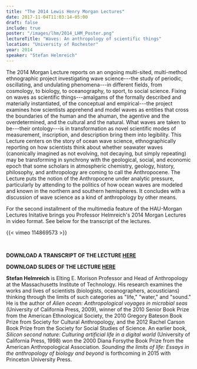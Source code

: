 ```yaml
---
title: "The 2014 Lewis Henry Morgan Lectures"
date: 2017-11-04T11:03:14-05:00
draft: false
include: true
poster: "/images/lhm/2014_LHM_Poster.png"
lectureTitle: "Waves: An anthropology of scientific things"
location: "University of Rochester"
year: 2014
speaker: "Stefan Helmreich"
---
```


The 2014 Morgan Lecture reports on an ongoing multi-sited, multi-method ethnographic project investigating wave science---the study of periodic, oscillating, and undulating phenomena---in different fields, from cosmology, to biology, to oceanography, to sport, to social science. Fixing on waves as scientific things---amalgams of the formally described and materially instantiated, of the conceptual and empirical---the project examines how scientists apprehend and model waves as entities that cross the boundaries of the human and the ahuman, the agentive and the overdetermined, and the cultural and the natural. What waves are taken to be---their ontology---is in transformation as novel scientific modes of measurement, inscription, and description bring them into legibility. This Lecture centers on the story of ocean wave science, ethnographically reporting on how scientists think about whether seawater waves (canonically imagined as not evolving, not decaying, but simply repeating) may be transforming in synchrony with the geological, social, and economic epoch that some scholars in atmospheric chemistry, geology, history, philosophy, and anthropology are coming to call the Anthropocene. The Lecture puts the notion of the Anthropocene under analytic pressure, particularly by attending to the politics of how ocean waves are modeled and known in the northern and southern hemispheres. It concludes with a discussion of wave science as a kind of anthropology by other means.

For the second installment of the multimedia feature of the HAU-Morgan Lectures Initative brings you Professor Helmreich's 2014 Morgan Lectures in video format. See below for the transcript of the lectures.

{{< vimeo 114869573 >}}

&nbsp;

**DOWNLOAD A TRANSCRIPT OF THE LECTURE [HERE](/media/lhm/Helmreich_LHM_Transcript.pdf)**

**DOWNLOAD SLIDES OF THE LECTURE [HERE](/media/lhm/Helmreich_Waves_Slideshow_LHM_Lecture.pdf)**

**Stefan Helmreich** is Elting E. Morison Professor and Head of Anthropology at the Massachusetts Institute of Technology. His research examines the works and lives of scientists (biologists, oceanographers, acousticians) thinking through the limits of such categories as "life," "water," and "sound." He is the author of *Alien ocean: Anthropological voyages in microbial seas* (University of California Press, 2009), winner of the 2010 Senior Book Prize from the American Ethnological Society, the 2010 Gregory Bateson Book Prize from Society for Cultural Anthropology, and the 2012 Rachel Carson Book Prize from the Society for Social Studies of Science. An earlier book, *Silicon second nature: Culturing artificial life in a digital world* (University of California Press, 1998) won the 2000 Diana Forsythe Book Prize from the American Anthropological Association. *Sounding the limits of life: Essays in the anthropology of biology and beyond* is forthcoming in 2015 with Princeton University Press.
